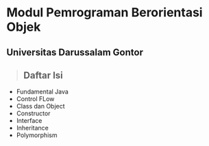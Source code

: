 # Modul Pemrograman Berorientasi Objek
## Universitas Darussalam Gontor

> ## Daftar Isi
- Fundamental Java
- Control FLow
- Class dan Object
- Constructor
- Interface
- Inheritance
- Polymorphism
